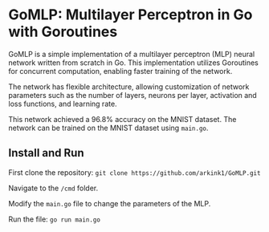 
# GoMLP: Multilayer Perceptron in Go with Goroutines

GoMLP is a simple implementation of a multilayer perceptron (MLP) neural network written from scratch in Go. This implementation utilizes Goroutines for concurrent computation, enabling faster training of the network.

The network has flexible architecture, allowing customization of network parameters such as the number of layers, neurons per layer, activation and loss functions, and learning rate.

This network achieved a 96.8% accuracy on the MNIST dataset. The network can be trained on the MNIST dataset using `main.go`.

## Install and Run

First clone the repository: `git clone https://github.com/arkink1/GoMLP.git`

Navigate to the `/cmd` folder.

Modify the `main.go` file to change the parameters of the MLP.

Run the file: `go run main.go`
